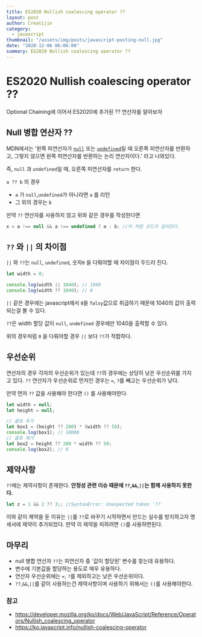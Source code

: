 ```yaml
---
title: ES2020 Nullish coalescing operator ??
layout: post
author: Creatijin
category:
  - javascript
thumbnail: "/assets/img/posts/javascript-posting-null.jpg"
date: "2020-12-06 06:06:00"
summary: ES2020 Nullish coalescing operator ??
---
```


# ES2020 Nullish coalescing operator ??

Optional Chaining에 이어서 ES2020에 추가된 ?? 연산자를 알아보자

## Null 병합 연산자 ??

MDN에서는 '왼쪽 피연산자가 [`null`](https://developer.mozilla.org/ko/docs/Web/JavaScript/Reference/Global_Objects/null) 또는 [`undefined`](https://developer.mozilla.org/ko/docs/Web/JavaScript/Reference/Global_Objects/undefined)일 때 오른쪽 피연산자를 반환하고, 그렇지 않으면 왼쪽 피연산자를 반환하는 논리 연산자이다.' 라고 나와있다.

즉, `null` 과 `undefined`일 때, 오른쪽 피연산자를 `return` 한다.

`a ?? b` 의 경우

- `a` 가 `null`,`undefined`가 아니라면 `a` 를 리턴
- 그 외의 경우는 `b`

만약 `??` 연산자를 사용하지 않고 위와 같은 경우를 작성한다면

```javascript
x = a !== null && a !== undefined ? a : b; //이 처럼 코드가 길어진다.
```

## `??` 와 `||` 의 차이점

`||` 와 `??`는 `null`, `undefined`, 숫자`0` 을 다뤄야할 때 차이점이 두드러 진다.

```javascript
let width = 0;

console.log(width || 1040); // 1040
console.log(width ?? 1040); // 0
```

`||` 같은 경우에는 javascript에서 `0`을 `falsy`값으로 취급하기 때문에 1040의 값이 출력되는걸 볼 수 있다.

`??`은 width 할당 값이 `null`, `undefined` 경우에만 1040을 출력할 수 있다.

위의 경우처럼 `0` 을 다뤄야할 경우 `||` 보다 `??`가 적합하다.

## 우선순위

연산자의 경우 각자의 우선순위가 있는데 `??`의 경우에는 상당히 낮은 우선순위를 가지고 있다. `??` 연산자가 우선순위로 먼저인 경우는 `=`, `?`를 빼고는 우선순위가 낮다.

만약 먼저 `??` 값을 사용해야 한다면 `()` 를 사용해야한다.

```javascript
let width = null;
let height = null;

// 괄호 추가
let box1 = (height ?? 200) * (width ?? 50);
console.log(box1); // 10000
// 괄호 제거
let box2 = height ?? 200 * width ?? 50;
console.log(box2); // 0
```

## 제약사항

`??`에는 제약사항이 존재한다. **안정성 관련 이슈 때문에 `??`,`&&`,`||`는 함께 사용하지 못한다.**

```javascript
let z = 1 && 2 ?? 3;; //SyntaxError: Unexpected token '??'
```

이와 같이 제약을 둔 이유는 `||`를 `??`로 바꾸기 시작하면서 만드는 실수를 방지하고자 명세서에 제약이 추가되었다. 만약 이 제약을 피하려면 `()`를 사용하면된다.

## 마무리

- null 병합 연산자 `??`는 피연산자 중 '값이 할당된' 변수를 찾는데 유용하다.
- 변수에 기본값을 할당하는 용도로 매우 유용하다.
- 연산자 우선순위에는 `=`, `?`를 제외하고는 낮은 우선순위이다.
- `??`,`&&`,`||`를 같이 사용하는건 제약사항이며 사용하기 위해서는 `()`를 사용해야한다.

### 참고

- https://developer.mozilla.org/ko/docs/Web/JavaScript/Reference/Operators/Nullish_coalescing_operator
- https://ko.javascript.info/nullish-coalescing-operator
